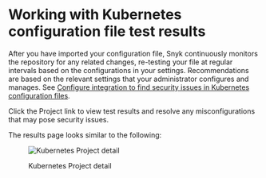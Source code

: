 # Working with Kubernetes configuration file test results

After you have imported your configuration file, Snyk continuously monitors the repository for any related changes, re-testing your file at regular intervals based on the configurations in your settings. Recommendations are based on the relevant settings that your administrator configures and manages. See [Configure integration to find security issues in Kubernetes configuration files](configure-integration-for-security-issues-in-kubernetes-configuration-files.md).

Click the Project link to view test results and resolve any misconfigurations that may pose security issues.

The results page looks similar to the following:

<figure><img src="../../../.gitbook/assets/image (127) (1) (2).png" alt="Kubernetes Project detail"><figcaption><p>Kubernetes Project detail</p></figcaption></figure>
